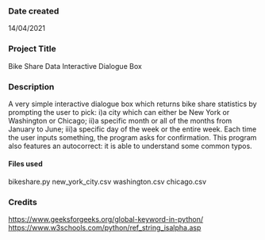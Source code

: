 ### Date created
14/04/2021

### Project Title
Bike Share Data Interactive Dialogue Box

### Description
A very simple interactive dialogue box which returns bike share statistics by prompting the user to pick:
i)a city which can either be New York or Washington or Chicago;
ii)a specific month or all of the months from January to June;
iii)a specific day of the week or the entire week.
Each time the user inputs something, the program asks for confirmation.
This program also features an autocorrect: it is able to understand some common typos.

#### Files used
bikeshare.py
new_york_city.csv
washington.csv
chicago.csv

### Credits
https://www.geeksforgeeks.org/global-keyword-in-python/
https://www.w3schools.com/python/ref_string_isalpha.asp

